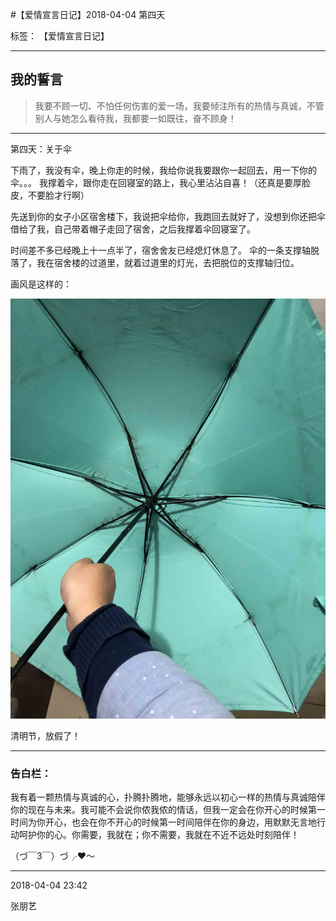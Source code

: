 ﻿#【爱情宣言日记】2018-04-04 第四天

标签： 【爱情宣言日记】

---

## 我的誓言


> 我要不顾一切、不怕任何伤害的爱一场，我要倾注所有的热情与真诚，不管别人与她怎么看待我，我都要一如既往，奋不顾身！


---

第四天：关于伞

下雨了，我没有伞，晚上你走的时候，我给你说我要跟你一起回去，用一下你的伞。。。
我撑着伞，跟你走在回寝室的路上，我心里沾沾自喜！（还真是要厚脸皮，不要脸才行啊）

先送到你的女子小区宿舍楼下，我说把伞给你，我跑回去就好了，没想到你还把伞借给了我，自己带着帽子走回了宿舍，之后我撑着伞回寝室了。

时间差不多已经晚上十一点半了，宿舍舍友已经熄灯休息了。
伞的一条支撑轴脱落了，我在宿舍楼的过道里，就着过道里的灯光，去把脱位的支撑轴归位。

画风是这样的：

![img](/img/love/IMG_1634.jpg)

清明节，放假了！

--------------

### 告白栏：

我有着一颗热情与真诚的心，扑腾扑腾地，能够永远以初心一样的热情与真诚陪伴你的现在与未来。我可能不会说你侬我侬的情话，但我一定会在你开心的时候第一时间为你开心，也会在你不开心的时候第一时间陪伴在你的身边，用默默无言地行动呵护你的心。你需要，我就在；你不需要，我就在不近不远处时刻陪伴！

（づ￣3￣）づ╭❤～


----------

2018-04-04 23:42

张朋艺 